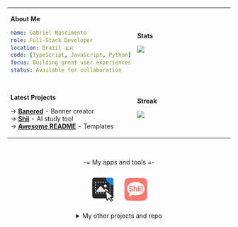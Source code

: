 <br>

<div align="center">

<table>
  <tr>
    <td rowspan="2" valign="top" width="50%">
      
**About Me**

```yaml
name: Gabriel Nascimento
role: Full-Stack Developer
location: Brazil 🇧🇷
code: [TypeScript, JavaScript, Python]
focus: Building great user experiences
status: Available for collaboration
```

<br>

**Latest Projects**

→ [**Banered**](https://github.com/GabrielBaiano/Banered) - Banner creator  
→ [**Shii**](https://github.com/GabrielBaiano/shii-study-assistant) - AI study tool  
→ [**Awesome README**](https://github.com/GabrielBaiano/awesome-readme) - Templates  

</td>
<td width="50%">

**Stats**

<img src="https://github-readme-stats.vercel.app/api?username=GabrielBaiano&show_icons=true&theme=transparent&hide_border=true&title_color=58A6FF&icon_color=58A6FF&text_color=c9d1d9&bg_color=00000000" width="100%">

</td>
  </tr>
  <tr>
    <td width="50%">

**Streak**

<img src="https://github-readme-streak-stats.herokuapp.com/?user=GabrielBaiano&theme=transparent&hide_border=true&background=00000000&stroke=58A6FF&ring=58A6FF&fire=58A6FF&currStreakLabel=c9d1d9&dates=8b949e" width="100%">

</td>
  </tr>
</table>

<br>

-= My apps and tools =-

<p align="center">
  <a href="https://github.com/GabrielBaiano/Banered/tree/main" target="_blank"><img src="https://raw.githubusercontent.com/GabrielBaiano/Banered/main/src/assets/icon.png" alt="Banered Showcase" width="73"/></a>
  <a href="https://github.com/GabrielBaiano/shii-study-assistant" target="_blank"><img src="shii_icon_256x256.png" alt="StealthAPP Showcase" width="68"/></a>

</p>

<details>
  <summary>My other projects and repo</summary>
  <br>

**Handbook** | **Homepage** | **Stars** | **Downloads**
:--- | --- | :--- | :---
[awesome-readme](https://github.com/GabrielBaiano/awesome-readme) | — | [![GitHub stars](https://badgen.net/github/stars/GabrielBaiano/awesome-readme?style=flat&label=)](https://github.com/GabrielBaiano/awesome-readme/stargazers) | [![NPM Downloads](https://img.shields.io/npm/dm/awesome-readme-templates.svg?label=&logo=npm&style=flat&labelColor=ffacab&color=dd4e4c)](https://www.npmjs.com/package/awesome-readme-templates)

</details>

</div>
